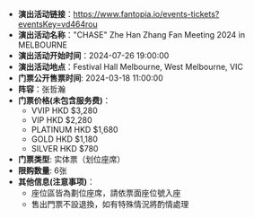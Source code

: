 - **演出活动链接**：https://www.fantopia.io/events-tickets?eventsKey=vd464rou
- **演出活动名称**："CHASE" Zhe Han Zhang Fan Meeting 2024 in MELBOURNE
- **演出活动开始时间**：2024-07-26 19:00:00
- **演出活动地点**：Festival Hall Melbourne, West Melbourne, VIC
- **门票公开售票时间**: 2024-03-18 11:00:00
- **阵容**：张哲瀚
- **门票价格(未包含服务费)**：
  - VVIP HKD $3,280
  - VIP HKD $2,280
  - PLATINUM HKD $1,680
  - GOLD HKD $1,180
  - SILVER HKD $780
- **门票类型**: 实体票（划位座席）
- **限购数量**: 6张
- **其他信息(注意事项)**：
  - 座位區皆為劃位座席，請依票面座位號入座
  - 售出門票不設退換，如有特殊情況將酌情處理